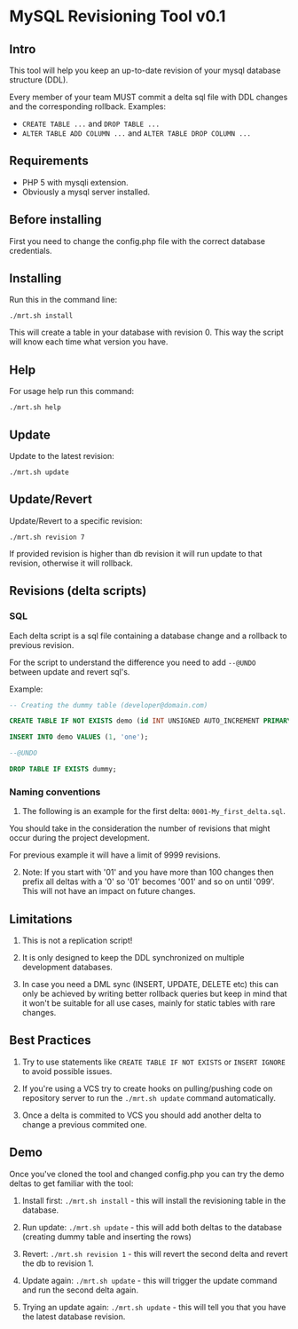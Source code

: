 # MySQL Revisioning Tool v0.1


## Intro

This tool will help you keep an up-to-date revision of your mysql database structure (DDL).

Every member of your team MUST commit a delta sql file with DDL changes and the corresponding rollback.
Examples:
- `CREATE TABLE ...` and `DROP TABLE ...`
- `ALTER TABLE ADD COLUMN ...` and `ALTER TABLE DROP COLUMN ...`


## Requirements

- PHP 5 with mysqli extension.
- Obviously a mysql server installed.


## Before installing

First you need to change the config.php file with the correct database credentials.


## Installing

Run this in the command line:

`./mrt.sh install`

This will create a table in your database with revision 0. 
This way the script will know each time what version you have.


## Help

For usage help run this command:

`./mrt.sh help`


## Update

Update to the latest revision:

`./mrt.sh update`


## Update/Revert 

Update/Revert to a specific revision:

`./mrt.sh revision 7`

If provided revision is higher than db revision it will run update to that revision, otherwise it will rollback.


## Revisions (delta scripts)

### SQL

Each delta script is a sql file containing a database change and a rollback to previous revision.

For the script to understand the difference you need to add `--@UNDO` between update and revert sql's.

Example:

```sql
-- Creating the dummy table (developer@domain.com)

CREATE TABLE IF NOT EXISTS demo (id INT UNSIGNED AUTO_INCREMENT PRIMARY KEY, name VARCHAR(20) NOT NULL);

INSERT INTO demo VALUES (1, 'one');

--@UNDO

DROP TABLE IF EXISTS dummy;
```

### Naming conventions

1) The following is an example for the first delta: `0001-My_first_delta.sql`.

You should take in the consideration the number of revisions that might occur during the project development.

For previous example it will have a limit of 9999 revisions.

2) Note: If you start with '01' and you have more than 100 changes then prefix all deltas with a '0' so '01' becomes
'001' and so on until '099'. This will not have an impact on future changes.


## Limitations

1) This is not a replication script!

2) It is only designed to keep the DDL synchronized on multiple development databases.

3) In case you need a DML sync (INSERT, UPDATE, DELETE etc) this can only be achieved by writing better rollback
queries but keep in mind that it won't be suitable for all use cases, mainly for static tables with rare changes.


## Best Practices

1) Try to use statements like `CREATE TABLE IF NOT EXISTS` or `INSERT IGNORE` to avoid possible issues.

2) If you're using a VCS try to create hooks on pulling/pushing code on repository server to run the
`./mrt.sh update` command automatically.

3) Once a delta is commited to VCS you should add another delta to change a previous commited one.


## Demo

Once you've cloned the tool and changed config.php you can try the demo deltas to get familiar with the tool:

1) Install first: `./mrt.sh install` - this will install the revisioning table in the database.

2) Run update: `./mrt.sh update` - this will add both deltas to the database 
(creating dummy table and inserting the rows)

3) Revert: `./mrt.sh revision 1` - this will revert the second delta and revert the db to revision 1.

4) Update again: `./mrt.sh update` - this will trigger the update command and run the second delta again.

5) Trying an update again: `./mrt.sh update` - this will tell you that you have the latest database revision.
